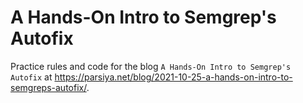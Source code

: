 # A Hands-On Intro to Semgrep's Autofix
Practice rules and code for the blog `A Hands-On Intro to Semgrep's Autofix` at
https://parsiya.net/blog/2021-10-25-a-hands-on-intro-to-semgreps-autofix/.